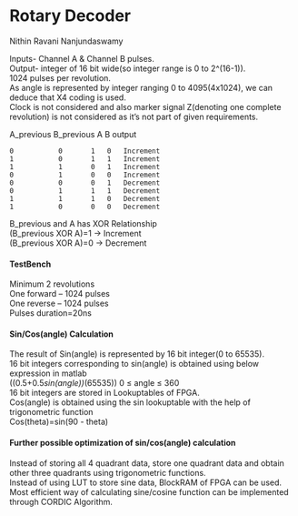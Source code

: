 # Rotary Decoder
Nithin Ravani Nanjundaswamy


Inputs- Channel A & Channel B pulses.  
Output- integer of 16 bit wide(so integer range is 0 to  2^(16-1)).  
1024 pulses per revolution.  
As angle is represented by integer ranging 0 to 4095(4x1024), we can deduce that X4 coding  is used.  
Clock is not considered and also marker signal Z(denoting one complete revolution) is not considered as it’s not part of given requirements.  
  
  
A_previous   B_previous A   B    output  

	0			0		1	0	Increment  
	1			0		1	1	Increment  
	1			1		0	1	Increment  
	0			1		0	0	Increment  
	0			0		0	1	Decrement  
	0			1		1	1	Decrement  
	1			1		1	0	Decrement  
	1			0		0	0	Decrement  
  
  
B_previous and A has XOR Relationship  
(B_previous XOR A)=1 -> Increment  
(B_previous XOR A)=0 -> Decrement  
  
  
####          TestBench  
Minimum 2 revolutions  
One forward – 1024 pulses  
One reverse – 1024 pulses  
Pulses duration=20ns  
  
  
####								Sin/Cos(angle) Calculation

The result of Sin(angle) is represented by 16 bit integer(0 to 65535).  
16 bit integers corresponding to sin(angle) is obtained using below expression in matlab  
					((0.5+0.5*sin(angle))*(65535))               0 ≤ angle ≤ 360  
16 bit integers are stored in Lookuptables of FPGA.  
Cos(angle) is obtained using the sin lookuptable with the help of trigonometric function  
	Cos(theta)=sin(90 - theta)  



####           Further possible optimization of sin/cos(angle) calculation

Instead of storing all 4 quadrant data, store one quadrant data and obtain other three quadrants using trigonometric functions.  
Instead of using LUT to store sine data, BlockRAM of FPGA can be used.  
Most efficient way of calculating sine/cosine function can be implemented through CORDIC Algorithm.  
